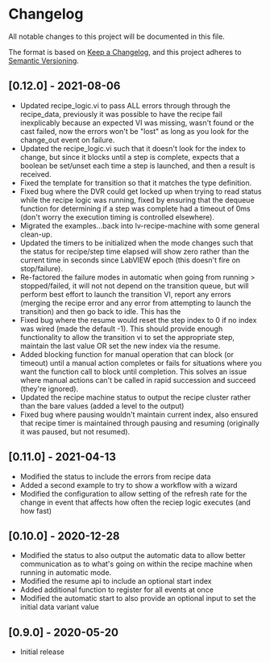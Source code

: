 # Changelog

All notable changes to this project will be documented in this file.

The format is based on [Keep a Changelog](https://keepachangelog.com/en/1.0.0/),
and this project adheres to [Semantic Versioning](https://semver.org/spec/v2.0.0.html).

## [0.12.0] - 2021-08-06

- Updated recipe_logic.vi to pass ALL errors through through the recipe_data, previously it was possible to have the recipe fail inexplicably because an expected VI was missing, wasn't found or the cast failed, now the errors won't be "lost" as long as you look for the change_out event on failure.
- Updated the recipe_logic.vi such that it doesn't look for the index to change, but since it blocks until a step is complete, expects that a boolean be set/unset each time a step is launched, and then a result is received.
- Fixed the template for transition so that it matches the type definition.
- Fixed bug where the DVR could get locked up when trying to read status while the recipe logic was running, fixed by ensuring that the dequeue function for determining if a step was complete had a timeout of 0ms (don't worry the execution timing is controlled elsewhere).
- Migrated the examples...back into lv-recipe-machine with some general clean-up.
- Updated the timers to be initialized when the mode changes such that the status for recipe/step time elapsed will show zero rather than the current time in seconds since LabVIEW epoch (this doesn't fire on stop/failure).
- Re-factored the failure modes in automatic when going from running > stopped/failed, it will not not depend on the transition queue, but will perform best effort to launch the transition VI, report any errors (merging the recipe error and any error from attempting to launch the transition) and then go back to idle. This has the 
- Fixed bug where the resume would reset the step index to 0 if no index was wired (made the default -1). This should provide enough functionality to allow the transition vi to set the appropriate step, maintain the last value OR set the new index via the resume.
- Added blocking function for manual operation that can block (or timeout) until a manual action completes or fails for situations where you want the function call to block until completion. This solves an issue where manual actions can't be called in rapid succession and succeed (they're ignored).
- Updated the recipe machine status to output the recipe cluster rather than the bare values (added a level to the output)
- Fixed bug where pausing wouldn't maintain current index, also ensured that recipe timer is maintained through pausing and resuming (originally it was paused, but not resumed).

## [0.11.0] - 2021-04-13

- Modified the status to include the errors from recipe data
- Added a second example to try to show a workflow with a wizard
- Modified the configuration to allow setting of the refresh rate for the change in event that affects how often the reciep logic executes (and how fast)

## [0.10.0] - 2020-12-28

- Modified the status to also output the automatic data to allow better communication as to what's going on within the recipe machine when running in automatic mode.
- Modified the resume api to include an optional start index
- Added additional function to register for all events at once
- Modified the automatic start to also provide an optional input to set the initial data variant value

## [0.9.0] - 2020-05-20

- Initial release

